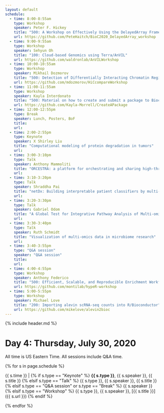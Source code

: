 ```yaml
---
layout: default
schedule:
  - time: 8:00-8:55am
    type: Workshop
    speaker: Peter F. Hickey
    title: "500: A Workshop on Effectively Using the DelayedArray Framework to Support the Analysis of Large Datasets"
    url: https://github.com/PeteHaitch/BioC2020_DelayedArray_workshop
  - time: 9:00-9:55am
    type: Workshop
    speaker: Sehyun Oh
    title: "100: Cloud-based Genomics using Terra/AnVIL"
    url: https://github.com/waldronlab/AnVILWorkshop
  - time: 10:00-10:55am
    type: Workshop
    speaker: Mikhail Dozmorov
    title: "500: Detection of Differentially Interacting Chromatin Regions From Multiple Hi-C Datasets"
    url: https://github.com/mdozmorov/HiCcompareWorkshop
  - time: 11:00-11:55am
    type: Workshop
    speaker: Kayla Interdonato
    title: "500: Material on how to create and submit a package to Bioconductor"
    url: https://github.com/Kayla-Morrell/CreateAPackage
  - time: 12:00-12:55pm
    type: Break
    speaker: Lunch, Posters, BoF
    title: 
    url: 
  - time: 2:00-2:55pm
    type: Keynote
    speaker: X Shirley Liu
    title: "Computational modeling of protein degradation in tumors"
    url: 
  - time: 3:00-3:10pm
    type: Talk
    speaker: Anthony Mammoliti
    title: "ORCESTRA: a platform for orchestrating and sharing high-throughput pharmacogenomic analyses"
    url: 
  - time: 3:10-3:20pm
    type: Talk
    speaker: Shraddha Pai
    title: "netDx: Building interpretable patient classifiers by multi-omic data integration and patient similarity networks"
    url: 
  - time: 3:20-3:30pm
    type: Talk
    speaker: Gabriel Odom
    title: "A Global Test for Integrative Pathway Analysis of Multi-omics Data"
    url: 
  - time: 3:30-3:40pm
    type: Talk
    speaker: Ruth Schmidt
    title: "Visualization of multi-omics data in microbiome research"
    url: 
  - time: 3:40-3:55pm
    type: "Q&A session"
    speaker: "Q&A session"
    title: 
    url:
  - time: 4:00-4:55pm
    type: Workshop
    speaker: Anthony Federico
    title: "500: Efficient, Scalable, and Reproducible Enrichment Workflows"
    url: https://github.com/montilab/hypeR-workshop
  - time: 5:00-5:55pm
    type: Workshop
    speaker: Michael Love
    title: "200: Importing alevin scRNA-seq counts into R/Bioconductor"
    url: https://github.com/mikelove/alevin2bioc
---
```


{% include header.md %}

# Day 4: Thursday, July 30, 2020

All time is US Eastern Time. All sessions include Q&A time.

{% for s in page.schedule %}

{{ s.time }} | {% if s.type == "Keynote" %} **{{ s.type }}**, {{ s.speaker }}, {{ s.title }} {% elsif s.type == "Talk" %} {{ s.type }}, {{ s.speaker }}, {{ s.title }} {% elsif s.type == "Q&A session" or s.type == "Break" %} {{ s.speaker }} {% elsif s.type == "Workshop" %} {{ s.type }}, {{ s.speaker }}, [{{ s.title }}]({{ s.url }}) {% endif %}

{% endfor %}

